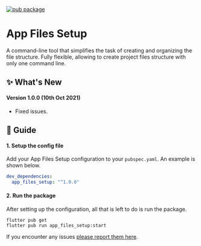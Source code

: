 
[![pub package](https://img.shields.io/pub/v/flutter_launcher_icons.svg)](https://pub.dartlang.org/packages/flutter_launcher_icons)
# App Files Setup

A command-line tool that simplifies the task of creating and organizing the file structure. Fully flexible, allowing to create project files structure with only one command line.


## :sparkles: What's New

#### Version 1.0.0 (10th Oct 2021)

- Fixed issues.



## :book: Guide

#### 1. Setup the config file

Add your App Files Setup configuration to your `pubspec.yaml`.
An example is shown below.  
```yaml
dev_dependencies:
  app_files_setup: "^1.0.0"
```

#### 2. Run the package

After setting up the configuration, all that is left to do is run the package.


```
flutter pub get
flutter pub run app_files_setup:start
```


If you encounter any issues [please report them here](https://github.com/MujmillahammedDafedar/app_files_setup/issues).
